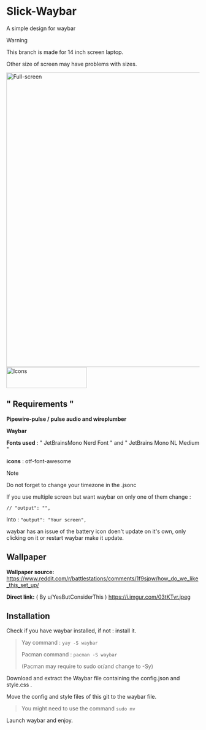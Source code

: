 # Slick-Waybar
A simple design for waybar

> [!WARNING]
> 
> This branch is made for 14 inch screen laptop.
> 
> Other size of screen may have problems with sizes.

<img width="1366" height="768" alt="Full-screen" src="https://github.com/user-attachments/assets/28a5cc21-dd91-45b9-91a3-c6fe7a0715a9" />


<img width="209" height="55" alt="Icons" src="https://github.com/user-attachments/assets/c9cba585-eefc-429f-bb50-3bd204cdbefd" />




## " Requirements "

**Pipewire-pulse / pulse audio and wireplumber**

**Waybar**

**Fonts used** : " JetBrainsMono Nerd Font " and " JetBrains Mono NL Medium "

**icons** :  otf-font-awesome

>[!NOTE]
>Do not forget to change your timezone in the .jsonc
>
>If you use multiple screen but want waybar on only one of them change :
>
>``` // "output": "", ```
>
>Into :
>``` "output": "Your screen", ```
>
>waybar has an issue of the battery icon doen't update on it's own, only clicking on it or restart waybar make it update.

## Wallpaper
**Wallpaper source:** https://www.reddit.com/r/battlestations/comments/1f9sjpw/how_do_we_like_this_set_up/

**Direct link:** ( By u/YesButConsiderThis ) https://i.imgur.com/03tKTvr.jpeg


## Installation
Check if you have waybar installed, if not : install it.

>Yay command : ``` yay -S waybar ```
>
>Pacman command : ``` pacman -S waybar ```
>
>(Pacman may require to sudo or/and change to -Sy)

Download and extract the Waybar file containing the config.json and style.css .

Move the config and style files of this git to the waybar file. 

> You might need to use the command ``` sudo mv ```

Launch waybar and enjoy.
